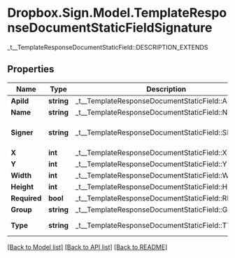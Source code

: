 # Dropbox.Sign.Model.TemplateResponseDocumentStaticFieldSignature
_t__TemplateResponseDocumentStaticField::DESCRIPTION_EXTENDS

## Properties

Name | Type | Description | Notes
------------ | ------------- | ------------- | -------------
**ApiId** | **string** |  _t__TemplateResponseDocumentStaticField::API_ID  | [optional] 
**Name** | **string** |  _t__TemplateResponseDocumentStaticField::NAME  | [optional] 
**Signer** | **string** |  _t__TemplateResponseDocumentStaticField::SIGNER  | [optional] [default to "me_now"]
**X** | **int** |  _t__TemplateResponseDocumentStaticField::X  | [optional] 
**Y** | **int** |  _t__TemplateResponseDocumentStaticField::Y  | [optional] 
**Width** | **int** |  _t__TemplateResponseDocumentStaticField::WIDTH  | [optional] 
**Height** | **int** |  _t__TemplateResponseDocumentStaticField::HEIGHT  | [optional] 
**Required** | **bool** |  _t__TemplateResponseDocumentStaticField::REQUIRED  | [optional] 
**Group** | **string** |  _t__TemplateResponseDocumentStaticField::GROUP  | [optional] 
**Type** | **string** |  _t__TemplateResponseDocumentStaticField::TYPE  | [default to "signature"]

[[Back to Model list]](../README.md#documentation-for-models) [[Back to API list]](../README.md#documentation-for-api-endpoints) [[Back to README]](../README.md)

